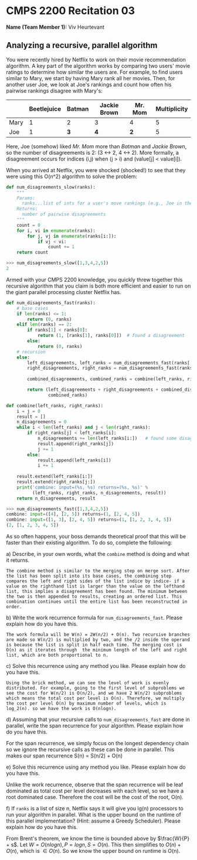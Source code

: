 # CMPS 2200  Recitation 03

**Name (Team Member 1):** Viv Heurtevant




## Analyzing a recursive, parallel algorithm


You were recently hired by Netflix to work on their movie recommendation
algorithm. A key part of the algorithm works by comparing two users'
movie ratings to determine how similar the users are. For example, to
find users similar to Mary, we start by having Mary rank all her movies.
Then, for another user Joe, we look at Joe's rankings and count how
often his pairwise rankings disagree with Mary's:

|      | Beetlejuice | Batman | Jackie Brown | Mr. Mom | Multiplicity |
| ---- | ----------- | ------ | ------------ | ------- | ------------ |
| Mary | 1           | 2      | 3            | 4       | 5            |
| Joe  | 1           | **3**  | **4**        | **2**   | 5            |

Here, Joe (somehow) liked *Mr. Mom* more than *Batman* and *Jackie
Brown*, so the number of disagreements is 2:
(3 <->  2, 4 <-> 2). More formally, a
disagreement occurs for indices (i,j) when (j > i) and
(value[j] < value[i]).

When you arrived at Netflix, you were shocked (shocked!) to see that
they were using this O(n^2) algorithm to solve the problem:



``` python
def num_disagreements_slow(ranks):
    """
    Params:
      ranks...list of ints for a user's move rankings (e.g., Joe in the example above)
    Returns:
      number of pairwise disagreements
    """
    count = 0
    for i, vi in enumerate(ranks):
        for j, vj in enumerate(ranks[i:]):
            if vj < vi:
                count += 1
    return count
```

``` python 
>>> num_disagreements_slow([1,3,4,2,5])
2
```

Armed with your CMPS 2200 knowledge, you quickly threw together this
recursive algorithm that you claim is both more efficient and easier to
run on the giant parallel processing cluster Netflix has.

``` python
def num_disagreements_fast(ranks):
    # base cases
    if len(ranks) <= 1:
        return (0, ranks)
    elif len(ranks) == 2:
        if ranks[1] < ranks[0]:
            return (1, [ranks[1], ranks[0]])  # found a disagreement
        else:
            return (0, ranks)
    # recursion
    else:
        left_disagreements, left_ranks = num_disagreements_fast(ranks[:len(ranks)//2])
        right_disagreements, right_ranks = num_disagreements_fast(ranks[len(ranks)//2:])
        
        combined_disagreements, combined_ranks = combine(left_ranks, right_ranks)

        return (left_disagreements + right_disagreements + combined_disagreements,
                combined_ranks)

def combine(left_ranks, right_ranks):
    i = j = 0
    result = []
    n_disagreements = 0
    while i < len(left_ranks) and j < len(right_ranks):
        if right_ranks[j] < left_ranks[i]: 
            n_disagreements += len(left_ranks[i:])   # found some disagreements
            result.append(right_ranks[j])
            j += 1
        else:
            result.append(left_ranks[i])
            i += 1
    
    result.extend(left_ranks[i:])
    result.extend(right_ranks[j:])
    print('combine: input=(%s, %s) returns=(%s, %s)' % 
          (left_ranks, right_ranks, n_disagreements, result))
    return n_disagreements, result

```

```python
>>> num_disagreements_fast([1,3,4,2,5])
combine: input=([4], [2, 5]) returns=(1, [2, 4, 5])
combine: input=([1, 3], [2, 4, 5]) returns=(1, [1, 2, 3, 4, 5])
(2, [1, 2, 3, 4, 5])
```

As so often happens, your boss demands theoretical proof that this will
be faster than their existing algorithm. To do so, complete the
following:

a) Describe, in your own words, what the `combine` method is doing and
what it returns.

    The combine method is similar to the merging step on merge sort. After the list has been split into its base cases, the combining step compares the left and right sides of the list indice by indice- if a value on the righthand list is larger than the value on the lefthand list, this implies a disagreement has been found. The minimum between the two is then appended to results, creating an ordered list. This combination continues until the entire list has been reconstructed in order.

b) Write the work recurrence formula for `num_disagreements_fast`. Please explain how do you have this.

    The work formula will be W(n) = 2W(n/2) + O(n). Two recursive branches are made so W(n/2) is multiplied by two, and the /2 inside the operand is because the list is split in half each time. The merging cost is  O(n) as it iterates through  the minimum length of the left and right list, which are both proportional to n.

c) Solve this recurrence using any method you like. Please explain how do you have this.


    Using the brick method, we can see the level of work is evenly distributed. For example, going to the first level of subproblems we see the cost for W(n/2) is O(n/2), and we have 2 W(n/2) subproblems which means the total cost per level is O(n). Therefore, we multiply the cost per level O(n) by maximum number of levels, which is log_2(n). so we have the work is O(nlogn).


d) Assuming that your recursive calls to `num_disagreements_fast` are
done in parallel, write the span recurrence for your algorithm. Please explain how do you have this.

For the span recurrence, we simply focus on the longest dependency chain so we ignore the recursive calls as these can be done in parallel. This makes our span recurrence S(n) = S(n/2) + O(n)

e) Solve this recurrence using any method you like. Please explain how do you have this.

Unlike the work recurrence, observe that the span recurrence will be leaf dominated as total cost per level decreases with each level, so we have a root dominated case. Therefore the cost will be the cost of the root, O(n).


f) If `ranks` is a list of size n, Netflix says it will give you
lg(n) processors to run your algorithm in parallel. What is the
upper bound on the runtime of this parallel implementation? (Hint: assume a Greedy
Scheduler). Please explain how do you have this.

From Brent's theorem, we know the time is bounded above by $\frac{W}{P} + s$. Let $W= O(nlogn), P = logn , S = O(n)$. This then simplifies to $O(n) + O(n)$, which is $\in O(n)$. So we know the upper bound on runtime is O(n). 

